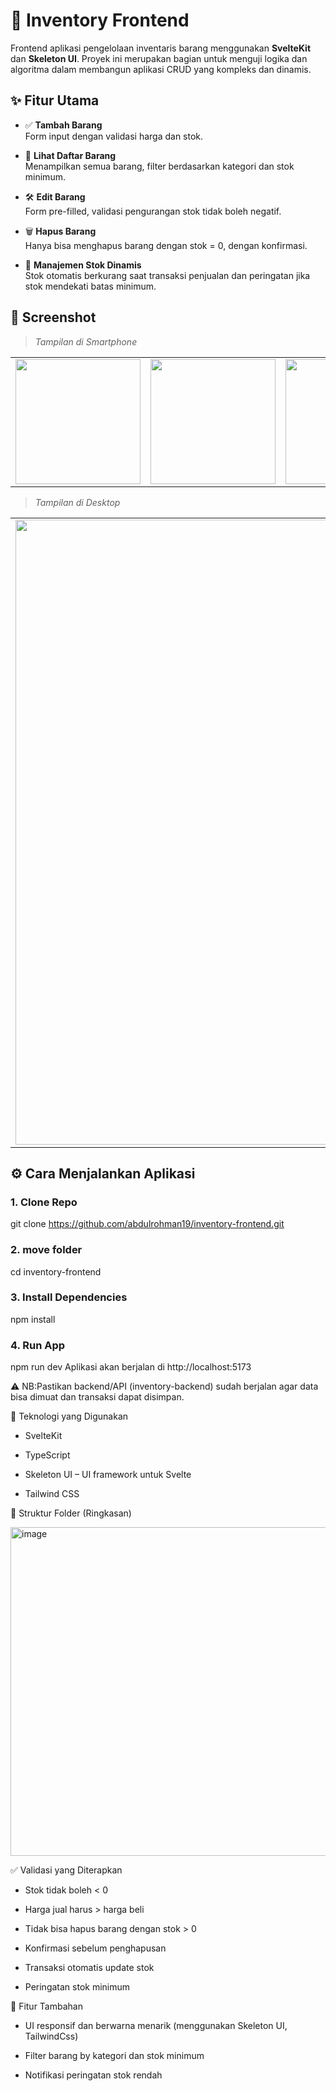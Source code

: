 # 🚀 Inventory Frontend

Frontend aplikasi pengelolaan inventaris barang menggunakan **SvelteKit** dan **Skeleton UI**. Proyek ini merupakan bagian untuk menguji logika dan algoritma dalam membangun aplikasi CRUD yang kompleks dan dinamis.

## ✨ Fitur Utama

- ✅ **Tambah Barang**  
  Form input dengan validasi harga dan stok.

- 📃 **Lihat Daftar Barang**  
  Menampilkan semua barang, filter berdasarkan kategori dan stok minimum.

- 🛠️ **Edit Barang**  
  Form pre-filled, validasi pengurangan stok tidak boleh negatif.

- 🗑️ **Hapus Barang**  
  Hanya bisa menghapus barang dengan stok = 0, dengan konfirmasi.

- 🔁 **Manajemen Stok Dinamis**  
  Stok otomatis berkurang saat transaksi penjualan dan peringatan jika stok mendekati batas minimum.

## 📸 Screenshot

> _Tampilan di Smartphone_
<table>
<td><img src="https://github.com/user-attachments/assets/d7242b81-6b6a-42e2-8efa-56a9ec66e199" width=200px></td>
<td><img src="https://github.com/user-attachments/assets/b655682d-2e53-43c4-acea-c594e4cb4a2c" width=200px></td>
<td><img src="https://github.com/user-attachments/assets/b7760bf2-3d29-4203-bd7d-2a2cdd05d06a" width=200px></td>
<td><img src="https://github.com/user-attachments/assets/2e73004e-0951-4a02-a1ea-a38fd8202272" width=200px></td>
</table>

> _Tampilan di Desktop_
<table>
<td><img src="https://github.com/user-attachments/assets/430f6d42-4dbd-4c41-a05a-6de2c30b27cf" width=1000px></td>
<td><img src="https://github.com/user-attachments/assets/7f1ed949-bfd9-436b-a3bd-4136408707b6" width=1000px></td>
<td><img src="https://github.com/user-attachments/assets/a235e0d3-6a52-4ae1-97bd-e0a238f481ab" width=1000px></td>
<td><img src="https://github.com/user-attachments/assets/0a337717-f180-4d6b-979b-ea18872db547" width=1000px></td>
</table>


## ⚙️ Cara Menjalankan Aplikasi

### 1. Clone Repo
git clone https://github.com/abdulrohman19/inventory-frontend.git 

### 2. move folder
cd inventory-frontend

### 3. Install Dependencies
npm install

### 4. Run App
npm run dev
Aplikasi akan berjalan di http://localhost:5173

⚠️ NB:Pastikan backend/API (inventory-backend) sudah berjalan agar data bisa dimuat dan transaksi dapat disimpan.


🧩 Teknologi yang Digunakan
- SvelteKit

- TypeScript

- Skeleton UI – UI framework untuk Svelte

- Tailwind CSS

📁 Struktur Folder (Ringkasan)

<img width="526" alt="image" src="https://github.com/user-attachments/assets/3ab90f0e-0ae5-44c5-bd35-4d885da03800" />




✅ Validasi yang Diterapkan
- Stok tidak boleh < 0

- Harga jual harus > harga beli

- Tidak bisa hapus barang dengan stok > 0

- Konfirmasi sebelum penghapusan

- Transaksi otomatis update stok

- Peringatan stok minimum

🧠 Fitur Tambahan
- UI responsif dan berwarna menarik (menggunakan Skeleton UI, TailwindCss)

- Filter barang by kategori dan stok minimum

- Notifikasi peringatan stok rendah
